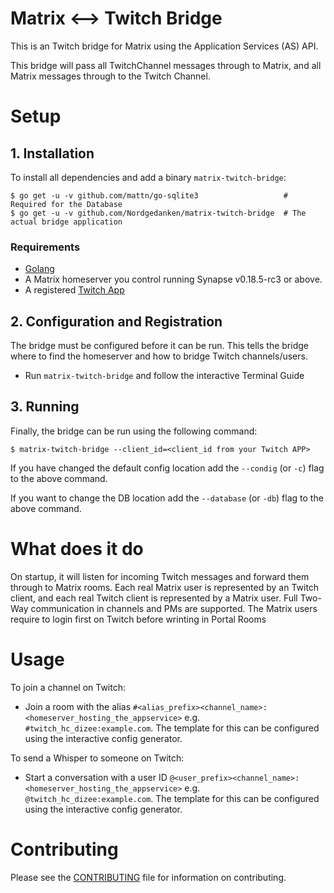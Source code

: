 # Matrix <--> Twitch Bridge

This is an Twitch bridge for Matrix using the Application Services (AS) API.

This bridge will pass all TwitchChannel messages through to Matrix, and all Matrix messages through to the Twitch Channel.

# Setup

## 1. Installation

To install all dependencies and add a binary `matrix-twitch-bridge`:

```
$ go get -u -v github.com/mattn/go-sqlite3                   # Required for the Database
$ go get -u -v github.com/Nordgedanken/matrix-twitch-bridge  # The actual bridge application
```

### Requirements

- [Golang](https://golang.org/)
- A Matrix homeserver you control running Synapse v0.18.5-rc3 or above.
- A registered [Twitch App](https://dev.twitch.tv/dashboard)

## 2. Configuration and Registration

The bridge must be configured before it can be run.
This tells the bridge where to find the homeserver
and how to bridge Twitch channels/users.

- Run `matrix-twitch-bridge` and follow the interactive Terminal Guide

## 3. Running

Finally, the bridge can be run using the following command:

```
$ matrix-twitch-bridge --client_id=<client_id from your Twitch APP>
```

If you have changed the default config location add the `--condig`
(or `-c`) flag to the above command.

If you want to change the DB location add the `--database`
(or `-db`) flag to the above command.

# What does it do

On startup, it will listen for incoming Twitch messages and forward them through to Matrix rooms.
Each real Matrix user is represented by an Twitch client, and each real Twitch client is represented by a Matrix user. Full
Two-Way communication in channels and PMs are supported.
The Matrix users require to login first on Twitch before wrinting in Portal Rooms

# Usage

To join a channel on Twitch:

- Join a room with the alias
  ``#<alias_prefix><channel_name>:<homeserver_hosting_the_appservice>``
  e.g. ``#twitch_hc_dizee:example.com``.
  The template for this can be configured using the interactive config generator.

To send a Whisper to someone on Twitch:

- Start a conversation with a user ID
  ``@<user_prefix><channel_name>:<homeserver_hosting_the_appservice>``
  e.g. ``@twitch_hc_dizee:example.com``.
  The template for this can be configured using the interactive config generator.

# Contributing

Please see the [CONTRIBUTING](CONTRIBUTING.md) file for information on contributing.